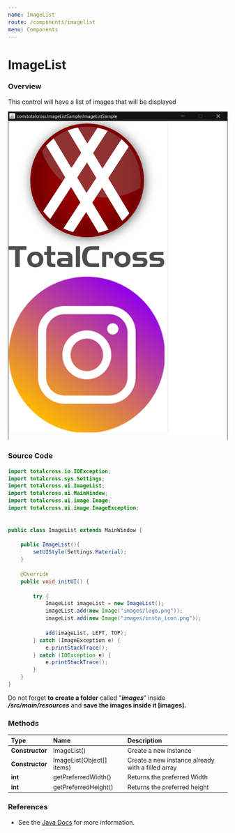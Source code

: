 ```yaml
---
name: ImageList
route: /components/imagelist
menu: Components
---
```


# ImageList

### Overview

This control will have a list of images that will be displayed

![imagelist](../.gitbook/assets/imagelist.PNG)

### Source Code

<!-- {% code title="Example Code" %} -->

```java
import totalcross.io.IOException;
import totalcross.sys.Settings;
import totalcross.ui.ImageList;
import totalcross.ui.MainWindow;
import totalcross.ui.image.Image;
import totalcross.ui.image.ImageException;


public class ImageList extends MainWindow {

    public ImageList(){
        setUIStyle(Settings.Material);
    }

    @Override
    public void initUI() {

        try {
            ImageList imageList = new ImageList();
            imageList.add(new Image("images/logo.png"));
            imageList.add(new Image("images/insta_icon.png"));

            add(imageList, LEFT, TOP);
        } catch (ImageException e) {
            e.printStackTrace();
        } catch (IOException e) {
            e.printStackTrace();
        }
    }
}

```

<!-- {% endcode %} -->

<!-- {% hint style="warning" %} -->

Do not forget **to create a folder** called "_**images**_" inside _**/src/main/resources**_ and **save the images inside it \[images\].**

<!-- {% endhint %} -->

### Methods

| Type            | Name                          | Description                                       |
| :-------------- | :---------------------------- | :------------------------------------------------ |
| **Constructor** | ImageList\(\)                 | Create a new instance                             |
| **Constructor** | ImageList\(Object\[\] items\) | Create a new instance already with a filled array |
| **int**         | getPreferredWidth\(\)         | Returns the preferred Width                       |
| **int**         | getPreferredHeight\(\)        | Returns the preferred height                      |

### References

- See the [Java Docs](https://rs.totalcross.com/doc/totalcross/ui/ImageList.html) for more information.
